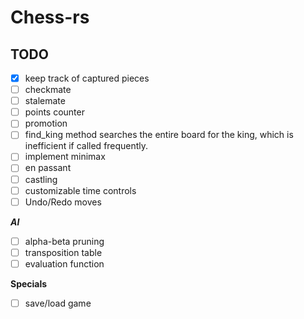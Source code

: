 # Chess-rs

## TODO
- [x] keep track of captured pieces
- [ ] checkmate 
- [ ] stalemate
- [ ] points counter
- [ ] promotion
- [ ] find_king method searches the entire board for the king, which is inefficient if called frequently.
- [ ] implement minimax
- [ ] en passant
- [ ] castling
- [ ] customizable time controls
- [ ] Undo/Redo moves

***AI*** 
- [ ] alpha-beta pruning
- [ ] transposition table
- [ ] evaluation function

**Specials** 
- [ ] save/load game
